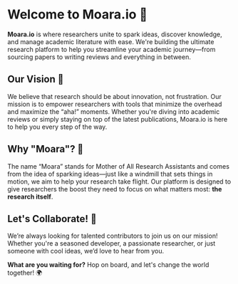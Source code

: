 # Welcome to Moara.io 🌟

**Moara.io** is where researchers unite to spark ideas, discover knowledge, and manage academic literature with ease. We're building the ultimate research platform to help you streamline your academic journey—from sourcing papers to writing reviews and everything in between.

## Our Vision 🚀

We believe that research should be about innovation, not frustration. Our mission is to empower researchers with tools that minimize the overhead and maximize the “aha!” moments. Whether you're diving into academic reviews or simply staying on top of the latest publications, Moara.io is here to help you every step of the way.

## Why "Moara"? 🌱

The name “Moara” stands for Mother of All Research Assistants and comes from the idea of sparking ideas—just like a windmill that sets things in motion, we aim to help your research take flight. Our platform is designed to give researchers the boost they need to focus on what matters most: **the research itself**.

## Let's Collaborate! 🤝

We’re always looking for talented contributors to join us on our mission! Whether you're a seasoned developer, a passionate researcher, or just someone with cool ideas, we’d love to hear from you.

**What are you waiting for?** Hop on board, and let's change the world together! 🌍
